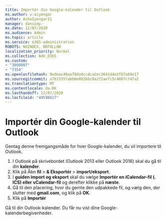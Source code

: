 ```yaml
---
title: Importér din Google-kalender til Outlook
ms.author: v-aiyengar
author: AshaIyengar21
manager: dansimp
ms.date: 12/07/2020
ms.audience: Admin
ms.topic: article
ms.service: o365-administration
ROBOTS: NOINDEX, NOFOLLOW
localization_priority: Normal
ms.collection: Adm_O365
ms.custom:
- "3800007"
- "7354"
ms.openlocfilehash: 9edeac48aa78da4ccdca2ec3641d4a3f07a04e17
ms.sourcegitcommit: a7b15357abb6e802bbc8a2f2aefc5c4867c74fa2
ms.translationtype: MT
ms.contentlocale: da-DK
ms.lasthandoff: 12/07/2020
ms.locfileid: "49598617"
---
```

# <a name="import-your-google-calendar-to-outlook"></a>Importér din Google-kalender til Outlook

Gentag denne fremgangsmåde for hver Google-kalender, du vil importere til Outlook.

1. I Outlook på skrivebordet (Outlook 2013 eller Outlook 2016) skal du gå til din **kalender**.
1. Klik på Åbn **fil**  >  **& Eksportér**  >  **import/eksport**.
1. I **guiden import og eksport** skal du vælge **Importér en iCalendar-fil (. ICS) eller vCalendar-fil** og derefter klikke på **næste**.
1. Gå til den placering, hvor du gemte den udpakkede fil, og vælg den, der slutter med **gmail.com**, og klik på **OK**.
1. Klik på **Importér**

Gå til din Outlook-kalender. Du får nu vist dine Google-kalenderbegivenheder.
